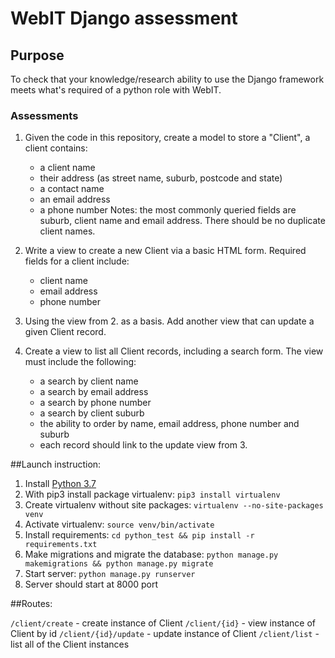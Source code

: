 # WebIT Django assessment

## Purpose

To check that your knowledge/research ability to use the Django framework meets what's required of a python role with WebIT.

### Assessments

1. Given the code in this repository, create a model to store a "Client", a client contains:
    * a client name
    * their address (as street name, suburb, postcode and state)
    * a contact name
    * an email address
    * a phone number
Notes: the most commonly queried fields are suburb, client name and email address. There should be no duplicate client names.

2. Write a view to create a new Client via a basic HTML form. Required fields for a client include:
    *  client name
    *  email address
    *  phone number


3. Using the view from 2. as a basis. Add another view that can update a given Client record.

4. Create a view to list all Client records, including a search form. The view must include the following:
    * a search by client name
    * a search by email address
    * a search by phone number
    * a search by client suburb
    * the ability to order by name, email address, phone number and suburb
    * each record should link to the update view from 3.


##Launch instruction:

1. Install [Python 3.7](https://www.python.org/downloads/)
2. With pip3 install package virtualenv:
`pip3 install virtualenv`
3. Create virtualenv without site packages:
`virtualenv --no-site-packages venv`
4. Activate virtualenv:
`source venv/bin/activate`
5. Install requirements:
`cd python_test && pip install -r requirements.txt`
6. Make migrations and migrate the database:
`python manage.py makemigrations && python manage.py migrate`
7. Start server:
`python manage.py runserver`
8. Server should start at 8000 port


##Routes:

`/client/create` - create instance of Client
`/client/{id}` - view instance of Client by id
`/client/{id}/update` - update instance of Client
`/client/list` - list all of the Client instances
